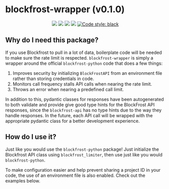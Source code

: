 # blockfrost-wrapper (v0.1.0)
<p align="center">
    <img src="https://img.shields.io/pypi/status/blockfrost-wrapper?style=flat-square" />
    <img src="https://img.shields.io/pypi/dm/blockfrost-wrapper?style=flat-square" />
    <img src="https://img.shields.io/pypi/l/blockfrost-wrapper?style=flat-square"/>
    <img src="https://img.shields.io/pypi/v/blockfrost-wrapper?style=flat-square"/>
    <a href="https://github.com/psf/black"><img alt="Code style: black" src="https://img.shields.io/badge/code%20style-black-000000.svg"></a>
</p>

## Why do I need this package?

If you use Blockfrost to pull in a lot of data, boilerplate code will be needed to make
sure the rate limit is respected. `blockfrost-wrapper` is simply a wrapper around the
official `blockfrost-python` code that does a few things:
1. Improves security by initializing `BlockFrostAPI` from an environment file rather
than storing credentials in code.
2. Monitors call frequency stalls API calls when nearing the rate limit.
3. Throws an error when nearing a predefined call limit.

In addition to this, pydantic classes for responses have been autogenerated to
both validate and provide give good type hints for the BlockFrost API responses, since
the `blockfrost-api` has no type hints due to the way they handle responses. In the
future, each API call will be wrapped with the appropriate pydantic class for a better
development experience.

## How do I use it?

Just like you would use the `blockfrost-python` package! Just initialize the Blockfrost
API class using `blockfrost_limiter`, then use just like you would `blockfrost-python`.

To make configuration easier and help prevent sharing a project ID in your code, the use
of an environment file is also enabled. Check out the examples below.

